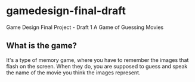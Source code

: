 # gamedesign-final-draft
Game Design Final Project - Draft 1 
A Game of Guessing Movies

## What is the game?
It's a type of memory game, where you have to remember the images that flash on the screen. When they do, you are supposed to guess and speak the name of the movie you think the images represent. 
